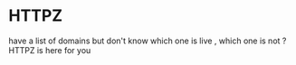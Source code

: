# HTTPZ
have a list of domains but don't know which one is live , which one is not ? HTTPZ is here for you
